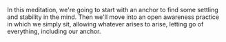 In this meditation, we're going to start with an anchor to find some settling and stability in the mind. Then we'll move into an open awareness practice in which we simply sit, allowing whatever arises to arise, letting go of everything, including our anchor. 